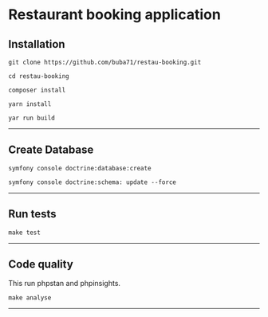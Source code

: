 # Restaurant booking application

## Installation

````
git clone https://github.com/buba71/restau-booking.git

cd restau-booking

composer install 

yarn install

yar run build

````

---

## Create Database

````
symfony console doctrine:database:create

symfony console doctrine:schema: update --force
````

---

## Run tests

````
make test
````

---

## Code quality

This run phpstan and phpinsights.

````
make analyse
````

---

